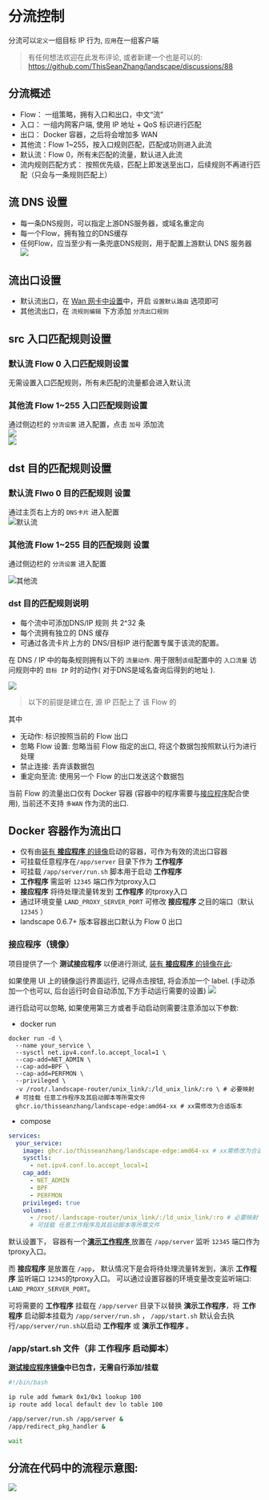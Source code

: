 # 分流控制
分流可以`定义`一组目标 IP 行为, `应用`在一组客户端

> 有任何想法欢迎在此发布评论, 或者新建一个也是可以的: https://github.com/ThisSeanZhang/landscape/discussions/88

## 分流概述
* Flow： 一组策略，拥有入口和出口，中文“流”
* 入口： 一组内网客户端, 使用 IP 地址 + QoS 标识进行匹配
* 出口： Docker 容器，之后将会增加多 WAN
* 其他流：Flow 1~255，按入口规则匹配，匹配成功则进入此流
* 默认流：Flow 0，所有未匹配的流量，默认进入此流
* 流内规则匹配方式： 按照优先级，匹配上即发送至出口，后续规则不再进行匹配（只会与一条规则匹配上）

## 流 DNS 设置
* 每一条DNS规则，可以指定上游DNS服务器，或域名重定向
* 每一个Flow，拥有独立的DNS缓存
* 任何Flow，应当至少有一条兜底DNS规则，用于配置上游默认 DNS 服务器  
![](../images/flow/flow-7.png)

## 流出口设置

* 默认流出口，在 [Wan 网卡中设置](../other-features/sys-info.md#设置-pppoe-网卡为默认路由添加-pppoe-账号)中，开启 `设置默认路由` 选项即可  
* 其他流出口，在 `流规则编辑` 下方添加 `分流出口规则`  

## src 入口匹配规则设置

### 默认流 Flow 0 入口匹配规则设置
无需设置入口匹配规则，所有未匹配的流量都会进入默认流


### 其他流 Flow 1~255 入口匹配规则设置 
通过侧边栏的 `分流设置` 进入配置，点击 `加号` 添加流  
![](../images/flow/flow-10.png)  
![](../images/flow/flow-8.png)  

## dst 目的匹配规则设置 

### 默认流 Flwo 0 目的匹配规则 设置

通过主页右上方的 `DNS卡片` 进入配置   
![默认流](../images/flow/flow-6.png)  

### 其他流 Flow 1~255 目的匹配规则 设置

通过侧边栏的 `分流设置` 进入配置  
 
![其他流](../images/flow/flow-9.png) 

### dst 目的匹配规则说明 

* 每个流中可添加DNS/IP 规则 共 2^32 条  
* 每个流拥有独立的 DNS 缓存  
* 可通过各流卡片上方的 DNS/目标IP 进行配置专属于该流的配置。 

在 DNS / IP 中的每条规则拥有以下的 `流量动作`. 用于限制`该组`配置中的 `入口流量` 访问规则中的 `目标 IP` 时的动作( 对于DNS是域名查询后得到的地址 ).  



![](../images/flow/flow-3.png)  

> 以下的前提是建立在, 源 IP 匹配上了 该 Flow 的

其中
* 无动作: 标识按照当前的 Flow 出口
* 忽略 Flow 设置: 忽略当前 Flow 指定的出口, 将这个数据包按照默认行为进行处理
* 禁止连接: 丢弃该数据包
* 重定向至流: 使用另一个 Flow 的出口发送这个数据包
<!-- * 允许端口共享: 允许访问此目标的接口被用于 其他IP 进行使用, 在使用 STUN 建立组网时使用. -->

当前 Flow 的流量出口仅有 Docker 容器 (容器中的程序需要与[接应程序](#接应程序镜像)配合使用), 当前还不支持 `多WAN` 作为流的出口.

<!-- # 多个 Flow 组合
当流量进入容器后, 假设流量变为该 容器的 IP 进行发送, 那么可以新建一个 Flow 配置, 将该容器 IP 加入, 这样就能控制该容器发出流量的行为.
( 大多数情况应该属于多此一举 ) -->
## Docker 容器作为流出口

* 仅有由[装有 **接应程序** 的镜像](https://github.com/ThisSeanZhang/landscape/pkgs/container/landscape-edge)启动的容器，可作为有效的流出口容器  
* 可挂载任意程序在`/app/server` 目录下作为 **工作程序**
* 可挂载 `/app/server/run.sh` 脚本用于启动 **工作程序**  
* **工作程序** 需监听 `12345` 端口作为tproxy入口  
* **接应程序** 将待处理流量转发到 **工作程序** 的tproxy入口 
* 通过环境变量 `LAND_PROXY_SERVER_PORT` 可修改 **接应程序** 之目的端口（默认 `12345` ）  
* landscape 0.6.7+ 版本容器出口默认为 Flow 0 出口  

### 接应程序（镜像）
项目提供了一个 **测试接应程序** 以便进行测试, [装有 **接应程序** 的镜像在此](https://github.com/ThisSeanZhang/landscape/pkgs/container/landscape-edge):

如果使用 UI 上的镜像运行界面运行, 记得点击按钮, 将会添加一个 label. (手动添加一个也可以, 后台运行时会自动添加,下方手动运行需要的设置)
![](../images/flow/flow-5.png)

进行启动可以忽略, 如果使用第三方或者手动启动则需要注意添加以下参数:
* docker run
```shell
docker run -d \
  --name your_service \
  --sysctl net.ipv4.conf.lo.accept_local=1 \
  --cap-add=NET_ADMIN \
  --cap-add=BPF \
  --cap-add=PERFMON \
  --privileged \
  -v /root/.landscape-router/unix_link/:/ld_unix_link/:ro \ # 必要映射
  # 可挂载 任意工作程序及其启动脚本等所需文件
  ghcr.io/thisseanzhang/landscape-edge:amd64-xx # xx需修改为合适版本
```

* compose
```yaml
services:
  your_service:
    image: ghcr.io/thisseanzhang/landscape-edge:amd64-xx # xx需修改为合适版本
    sysctls:
      - net.ipv4.conf.lo.accept_local=1
    cap_add:
      - NET_ADMIN
      - BPF
      - PERFMON
    privileged: true
    volumes:
      - /root/.landscape-router/unix_link/:/ld_unix_link/:ro # 必要映射
      # 可挂载 任意工作程序及其启动脚本等所需文件
```
默认设置下， 容器有一个[**演示工作程序** ](https://github.com/ThisSeanZhang/landscape/blob/main/landscape-ebpf/src/bin/redirect_demo_server.rs) 放置在 `/app/server` 监听 `12345` 端口作为tproxy入口。

而 **接应程序** 是放置在 `/app`， 默认情况下是会将待处理流量转发到，演示 **工作程序** 监听端口 `12345`的tproxy入口。 可以通过设置容器的环境变量改变监听端口: `LAND_PROXY_SERVER_PORT`。

可将需要的 **工作程序** 挂载在 `/app/server` 目录下以替换 **演示工作程序**，将 **工作程序** 启动脚本挂载为 `/app/server/run.sh` ， `/app/start.sh` 默认会去执行`/app/server/run.sh`以启动 **工作程序** 或 **演示工作程序** 。


### /app/start.sh 文件（非 **工作程序** 启动脚本）

**[测试接应程序镜像](https://github.com/ThisSeanZhang/landscape/pkgs/container/landscape-edge)中已包含，无需自行添加/挂载**

```bash
#!/bin/bash

ip rule add fwmark 0x1/0x1 lookup 100
ip route add local default dev lo table 100

/app/server/run.sh /app/server &
/app/redirect_pkg_handler &

wait
```
## 分流在代码中的流程示意图:

![](../images/flow/flow-4.png)
